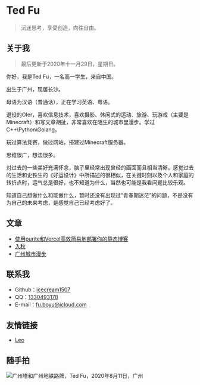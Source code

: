 # Ted Fu

> 沉迷思考，享受创造，向往自由。

## 关于我

> 最后更新于2020年十一月29日，星期日。

你好，我是Ted Fu，一名高一学生，来自中国。

出生于广州，现居长沙。

母语为汉语（普通话），正在学习英语、粤语。

退役的OIer，喜欢信息技术，喜欢摄影、休闲式的运动、旅游、玩游戏（主要是Minecraft）和写文章胡扯，非常喜欢在陌生的城市里漫步。学过C++\Python\Golang。

玩过算法竞赛，做过网站，搭建过Minecraft服务器。

思维很广，想法很多。

对过去的一些美好充满怀念，脑子里经常出现曾经的画面而且相当清晰。感觉过去的生活和史铁生的《好运设计》中所描述的很相似，在关键时刻以及个人和家庭的转折点时，运气总是很好，也不知道为什么，当然也可能是我看问题比较乐观。

知道自己想做什么和能做什么，暂时还没有出现过“青春期迷茫”的问题，不是没有为自己的未来考虑，是感觉自己已经考虑好了。

## 文章

- [使用purite和Vercel高效简易地部署你的静态博客
](./0/use-purite-to-build-website.html)
- [入秋
](./1/autumn-2020.html)
- [广州城市漫步
](./2/广州城市漫步.html)


## 联系我

- Github：[icecream1507](https://github.com/icecream1507)
- QQ：[1330493178](http://wpa.qq.com/msgrd?v=3&uin=1330493178&site=qq&menu=yes)
- E-mail：[fu.boyu@icloud.com](mailto:fu.boyu@icloud.com)

## 友情链接

- [Leo](https://66ccff.icu)

## 随手拍

![广州塔和广州地铁路牌，Ted Fu，2020年8月11日，广州](https://f-y-blog.oss-cn-shenzhen.aliyuncs.com/DSC00264.JPG)


